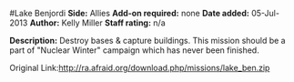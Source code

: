 #Lake Benjordi
**Side:** Allies
**Add-on required:** none
**Date added:** 05-Jul-2013
**Author:** Kelly Miller
**Staff rating:** n/a

**Description:** Destroy bases &amp; capture buildings. This mission should be a part of &quot;Nuclear Winter&quot; campaign which has never been finished.

Original Link:http://ra.afraid.org/download.php/missions/lake_ben.zip

